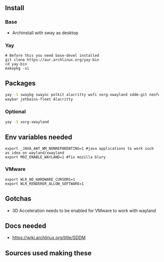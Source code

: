 ## Install

### Base

- Archinstall with sway as desktop

### Yay

```
# Before this you need base-devel installed
git clone https://aur.archlinux.org/yay-bin
cd yay-bin
makepkg -si
```

## Packages

``` bash
yay -S swaybg swaync polkit alacritty wofi xorg-xwayland sddm-git neofetch thunar \
waybar jetbains-fleet Alacritty
```

### Optional

``` bash
yay -S xorg-xwayland
```

## Env variables needed

```
export _JAVA_AWT_WM_NONREPARENTING=1 #java applications to work such as idea on wayland/xwayland
export MOZ_ENABLE_WAYLAND=1 #fix mozilla blury
```

### VMware

```
export WLR_NO_HARDWARE_CURSORS=1
export WLR_RENDERER_ALLOW_SOFTWARE=1
```

## Gotchas

- 3D Acceleration needs to be enabled for VMware to work with wayland

## Docs needed

- https://wiki.archlinux.org/title/SDDM

## Sources used making these
